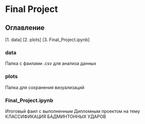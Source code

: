 # Final Project

## Оглавление
[1. data]
[2. plots]
[3. Final_Project.ipynb]

### data
Папка с фаилами .csv для анализа данных

### plots
Папка для сохранения визуализаций

### Final_Project.ipynb
Итоговый фаил с выполненным Дипломным проектом на тему КЛАССИФИКАЦИЯ БАДМИНТОННЫХ УДАРОВ